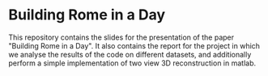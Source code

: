 # Building Rome in a Day
This repository contains the slides for the presentation of the paper "Building Rome in a Day". It also contains the report for the project in which we analyse the results of the code on different datasets, and additionally perform a simple implementation of two view 3D reconstruction in matlab.  
